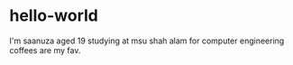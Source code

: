 # hello-world

I'm saanuza aged 19 studying at msu shah alam for computer engineering 
coffees are my fav. 
